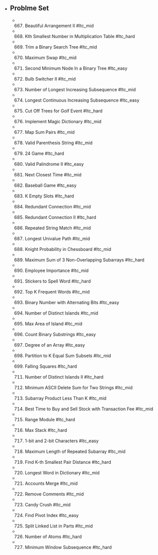 - ## Problme Set
	- 667. Beautiful Arrangement II #ltc_mid
	- 668. Kth Smallest Number in Multiplication Table #ltc_hard
	- 669. Trim a Binary Search Tree #ltc_mid
	- 670. Maximum Swap #ltc_mid
	- 671. Second Minimum Node In a Binary Tree #ltc_easy
	- 672. Bulb Switcher II #ltc_mid
	- 673. Number of Longest Increasing Subsequence #ltc_mid
	- 674. Longest Continuous Increasing Subsequence #ltc_easy
	- 675. Cut Off Trees for Golf Event #ltc_hard
	- 676. Implement Magic Dictionary #ltc_mid
	- 677. Map Sum Pairs #ltc_mid
	- 678. Valid Parenthesis String #ltc_mid
	- 679. 24 Game #ltc_hard
	- 680. Valid Palindrome II #ltc_easy
	- 681. Next Closest Time #ltc_mid
	- 682. Baseball Game #ltc_easy
	- 683. K Empty Slots #ltc_hard
	- 684. Redundant Connection #ltc_mid
	- 685. Redundant Connection II #ltc_hard
	- 686. Repeated String Match #ltc_mid
	- 687. Longest Univalue Path #ltc_mid
	- 688. Knight Probability in Chessboard #ltc_mid
	- 689. Maximum Sum of 3 Non-Overlapping Subarrays #ltc_hard
	- 690. Employee Importance #ltc_mid
	- 691. Stickers to Spell Word #ltc_hard
	- 692. Top K Frequent Words #ltc_mid
	- 693. Binary Number with Alternating Bits #ltc_easy
	- 694. Number of Distinct Islands #ltc_mid
	- 695. Max Area of Island #ltc_mid
	- 696. Count Binary Substrings #ltc_easy
	- 697. Degree of an Array #ltc_easy
	- 698. Partition to K Equal Sum Subsets #ltc_mid
	- 699. Falling Squares #ltc_hard
	- 711. Number of Distinct Islands II #ltc_hard
	- 712. Minimum ASCII Delete Sum for Two Strings #ltc_mid
	- 713. Subarray Product Less Than K #ltc_mid
	- 714. Best Time to Buy and Sell Stock with Transaction Fee #ltc_mid
	- 715. Range Module #ltc_hard
	- 716. Max Stack #ltc_hard
	- 717. 1-bit and 2-bit Characters #ltc_easy
	- 718. Maximum Length of Repeated Subarray #ltc_mid
	- 719. Find K-th Smallest Pair Distance #ltc_hard
	- 720. Longest Word in Dictionary #ltc_mid
	- 721. Accounts Merge #ltc_mid
	- 722. Remove Comments #ltc_mid
	- 723. Candy Crush #ltc_mid
	- 724. Find Pivot Index #ltc_easy
	- 725. Split Linked List in Parts #ltc_mid
	- 726. Number of Atoms #ltc_hard
	- 727. Minimum Window Subsequence #ltc_hard